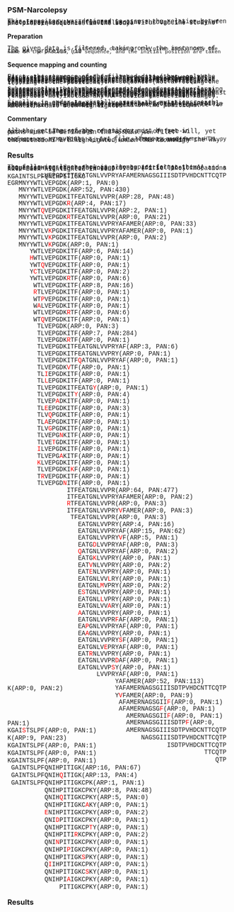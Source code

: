 ### PSM-Narcolepsy
This repository was designed to assess the relation between Narcolepsy and the Influenza vaccine through the study of protein sequences in two Influenza Virus Vaccine strains and protein sequences in the body.

#### Preparation 
The given data is filtered, taking only the instances of the _HA-_ proteins (19<sup>th<\sup> column of the given data). Only the name of the protein, the sequence, and the initial position are taken

#### Sequence mapping and counting
First, the sequence of the filtered data (thus, only the *HA-* proteins) are mapped for each position between the range set in `options.json` ) "---" ergo, the sequence of Aminoacids (AA) is written for each position between the set position range. Only sequences that overlap at least one position with the defined position range are considered. Furthermore, Posttranslational Modifications (PTM), defined between squared brackets in the sequence (\[\]) have been removed of the sequence (not affecting the indexing of the positions). 

Subsequently, the number of repeated sequences overlapping to some extent with the proposed range of position is counted. Similarly to mapping the sequences, only the AA sequences that overlap at least in one position with the defined range are considered, and PTM was removed. Two outputs are defined: `seqCount` and `seqCountRange`. The propper corresponds to the number of sequences overlapping at least one position with the defined range, considering the positions outside of the range. The latter considers the sequences that overlap at least one position with the range, but only the AAs within the range were considered (thus does not include any AA outside the defined range).

Finally, in order to visually assess the mutations, each sequence is chronologically sorted based on their initial positions, and compared to a reference protein (_refProt_ in `options.json`). The number of repetitions of the sequence for each strain is included at the end of the positions. Mutations have been highlighted

#### Commentary
All the settings of the repository must be set in `options.json`. The storage of the data is of free-will, yet paths must be defined in the `options.json` file.

`mapSequences.py` outputs a _.txt_ file, whereas `mapSequencesHTML.py` outputs an _HTML_ file. `options.json` allows to modify the way the mutations are highlighted under _"MarkdownHigh"_.

### Results

The following lines show in a monospace format the AA sequences sorted chornologically by initial position, and a comparison to the reference protein (first line). Mutations have been highlighted in red. 

<style>
p { 
line-height:0.1; 
font-family: "Courier New", Courier, monospace; 
} 

</style>
<p>&nbsp;&nbsp;&nbsp;&nbsp;&nbsp;&nbsp;&nbsp;&nbsp;&nbsp;LVEPGDKITFEATGNLVVPRYAFAMERNAGSGIIISDTPVHDCNTTCQTPKGAINTSLPFQNIHPITIGKC    </p>
<p></p>
<p>EGRMNYYWTLVEPGDK(ARP:1, PAN:0)</p>
<p>&nbsp;&nbsp;&nbsp;MNYYWTLVEPGDK(ARP:52, PAN:430)</p>
<p>&nbsp;&nbsp;&nbsp;MNYYWTLVEPGDKITFEATGNLVVPR(ARP:28, PAN:48)</p>
<p>&nbsp;&nbsp;&nbsp;MNYYWTLVEPGDK<span style="color: red">R</span>(ARP:4, PAN:17)</p>
<p>&nbsp;&nbsp;&nbsp;MNYYWT<span style="color: red">Q</span>VEPGDKITFEATGNLVVPR(ARP:2, PAN:1)</p>
<p>&nbsp;&nbsp;&nbsp;MNYYWTLVEPGDK<span style="color: red">R</span>TFEATGNLVVPR(ARP:0, PAN:21)</p>
<p>&nbsp;&nbsp;&nbsp;MNYYWTLVEPGDKITFEATGNLVVPRYAFAMER(ARP:0, PAN:33)</p>
<p>&nbsp;&nbsp;&nbsp;MNYYWTLV<span style="color: red">K</span>PGDKITFEATGNLVVPRYAFAMER(ARP:0, PAN:1)</p>
<p>&nbsp;&nbsp;&nbsp;MNYYWTLV<span style="color: red">K</span>PGDKITFEATGNLVVPR(ARP:0, PAN:2)</p>
<p>&nbsp;&nbsp;&nbsp;MNYYWTLV<span style="color: red">K</span>PGDK(ARP:0, PAN:1)</p>
<p>&nbsp;&nbsp;&nbsp;&nbsp;&nbsp;&nbsp;YWTLVEPGDKITF(ARP:6, PAN:14)</p>
<p>&nbsp;&nbsp;&nbsp;&nbsp;&nbsp;&nbsp;<span style="color: red">H</span>WTLVEPGDKITF(ARP:0, PAN:1)</p>
<p>&nbsp;&nbsp;&nbsp;&nbsp;&nbsp;&nbsp;YWT<span style="color: red">Q</span>VEPGDKITF(ARP:0, PAN:1)</p>
<p>&nbsp;&nbsp;&nbsp;&nbsp;&nbsp;&nbsp;Y<span style="color: red">C</span>TLVEPGDKITF(ARP:0, PAN:2)</p>
<p>&nbsp;&nbsp;&nbsp;&nbsp;&nbsp;&nbsp;YWTLVEPGDK<span style="color: red">R</span>TF(ARP:0, PAN:6)</p>
<p>&nbsp;&nbsp;&nbsp;&nbsp;&nbsp;&nbsp;&nbsp;WTLVEPGDKITF(ARP:8, PAN:16)</p>
<p>&nbsp;&nbsp;&nbsp;&nbsp;&nbsp;&nbsp;&nbsp;<span style="color: red">R</span>TLVEPGDKITF(ARP:0, PAN:1)</p>
<p>&nbsp;&nbsp;&nbsp;&nbsp;&nbsp;&nbsp;&nbsp;WT<span style="color: red">P</span>VEPGDKITF(ARP:0, PAN:1)</p>
<p>&nbsp;&nbsp;&nbsp;&nbsp;&nbsp;&nbsp;&nbsp;W<span style="color: red">A</span>LVEPGDKITF(ARP:0, PAN:1)</p>
<p>&nbsp;&nbsp;&nbsp;&nbsp;&nbsp;&nbsp;&nbsp;WTLVEPGDK<span style="color: red">R</span>TF(ARP:0, PAN:6)</p>
<p>&nbsp;&nbsp;&nbsp;&nbsp;&nbsp;&nbsp;&nbsp;WT<span style="color: red">Q</span>VEPGDKITF(ARP:0, PAN:1)</p>
<p>&nbsp;&nbsp;&nbsp;&nbsp;&nbsp;&nbsp;&nbsp;&nbsp;TLVEPGDK(ARP:0, PAN:3)</p>
<p>&nbsp;&nbsp;&nbsp;&nbsp;&nbsp;&nbsp;&nbsp;&nbsp;TLVEPGDKITF(ARP:7, PAN:284)</p>
<p>&nbsp;&nbsp;&nbsp;&nbsp;&nbsp;&nbsp;&nbsp;&nbsp;TLVEPGDK<span style="color: red">R</span>TF(ARP:0, PAN:1)</p>
<p>&nbsp;&nbsp;&nbsp;&nbsp;&nbsp;&nbsp;&nbsp;&nbsp;TLVEPGDKITFEATGNLVVPRYAF(ARP:3, PAN:6)</p>
<p>&nbsp;&nbsp;&nbsp;&nbsp;&nbsp;&nbsp;&nbsp;&nbsp;TLVEPGDKITFEATGNLVVPRY(ARP:0, PAN:1)</p>
<p>&nbsp;&nbsp;&nbsp;&nbsp;&nbsp;&nbsp;&nbsp;&nbsp;TLVEPGDKITF<span style="color: red">Q</span>ATGNLVVPRYAF(ARP:0, PAN:1)</p>
<p>&nbsp;&nbsp;&nbsp;&nbsp;&nbsp;&nbsp;&nbsp;&nbsp;TLVEPGDK<span style="color: red">V</span>TF(ARP:0, PAN:1)</p>
<p>&nbsp;&nbsp;&nbsp;&nbsp;&nbsp;&nbsp;&nbsp;&nbsp;TL<span style="color: red">I</span>EPGDKITF(ARP:0, PAN:1)</p>
<p>&nbsp;&nbsp;&nbsp;&nbsp;&nbsp;&nbsp;&nbsp;&nbsp;TL<span style="color: red">L</span>EPGDKITF(ARP:0, PAN:1)</p>
<p>&nbsp;&nbsp;&nbsp;&nbsp;&nbsp;&nbsp;&nbsp;&nbsp;TLVEPGDKITFEATG<span style="color: red">Y</span>(ARP:0, PAN:1)</p>
<p>&nbsp;&nbsp;&nbsp;&nbsp;&nbsp;&nbsp;&nbsp;&nbsp;TLVEPGDKIT<span style="color: red">Y</span>(ARP:0, PAN:4)</p>
<p>&nbsp;&nbsp;&nbsp;&nbsp;&nbsp;&nbsp;&nbsp;&nbsp;TLVEP<span style="color: red">A</span>DKITF(ARP:0, PAN:1)</p>
<p>&nbsp;&nbsp;&nbsp;&nbsp;&nbsp;&nbsp;&nbsp;&nbsp;TL<span style="color: red">E</span>EPGDKITF(ARP:0, PAN:3)</p>
<p>&nbsp;&nbsp;&nbsp;&nbsp;&nbsp;&nbsp;&nbsp;&nbsp;TLV<span style="color: red">Q</span>PGDKITF(ARP:0, PAN:1)</p>
<p>&nbsp;&nbsp;&nbsp;&nbsp;&nbsp;&nbsp;&nbsp;&nbsp;TL<span style="color: red">A</span>EPGDKITF(ARP:0, PAN:1)</p>
<p>&nbsp;&nbsp;&nbsp;&nbsp;&nbsp;&nbsp;&nbsp;&nbsp;TLV<span style="color: red">G</span>PGDKITF(ARP:0, PAN:1)</p>
<p>&nbsp;&nbsp;&nbsp;&nbsp;&nbsp;&nbsp;&nbsp;&nbsp;TLVEPG<span style="color: red">N</span>KITF(ARP:0, PAN:1)</p>
<p>&nbsp;&nbsp;&nbsp;&nbsp;&nbsp;&nbsp;&nbsp;&nbsp;TLVE<span style="color: red">T</span>GDKITF(ARP:0, PAN:1)</p>
<p>&nbsp;&nbsp;&nbsp;&nbsp;&nbsp;&nbsp;&nbsp;&nbsp;<span style="color: red">I</span>LVEPGDKITF(ARP:0, PAN:1)</p>
<p>&nbsp;&nbsp;&nbsp;&nbsp;&nbsp;&nbsp;&nbsp;&nbsp;TLVEPG<span style="color: red">A</span>KITF(ARP:0, PAN:1)</p>
<p>&nbsp;&nbsp;&nbsp;&nbsp;&nbsp;&nbsp;&nbsp;&nbsp;<span style="color: red">K</span>LVEPGDKITF(ARP:0, PAN:1)</p>
<p>&nbsp;&nbsp;&nbsp;&nbsp;&nbsp;&nbsp;&nbsp;&nbsp;TLVEPGDKI<span style="color: red">K</span>F(ARP:0, PAN:1)</p>
<p>&nbsp;&nbsp;&nbsp;&nbsp;&nbsp;&nbsp;&nbsp;&nbsp;T<span style="color: red">R</span>VEPGDKITF(ARP:0, PAN:1)</p>
<p>&nbsp;&nbsp;&nbsp;&nbsp;&nbsp;&nbsp;&nbsp;&nbsp;TLVEPGD<span style="color: red">N</span>ITF(ARP:0, PAN:1)</p>
<p>&nbsp;&nbsp;&nbsp;&nbsp;&nbsp;&nbsp;&nbsp;&nbsp;&nbsp;&nbsp;&nbsp;&nbsp;&nbsp;&nbsp;&nbsp;&nbsp;ITFEATGNLVVPR(ARP:64, PAN:477)</p>
<p>&nbsp;&nbsp;&nbsp;&nbsp;&nbsp;&nbsp;&nbsp;&nbsp;&nbsp;&nbsp;&nbsp;&nbsp;&nbsp;&nbsp;&nbsp;&nbsp;ITFEATGNLVVPRYAFAMER(ARP:0, PAN:2)</p>
<p>&nbsp;&nbsp;&nbsp;&nbsp;&nbsp;&nbsp;&nbsp;&nbsp;&nbsp;&nbsp;&nbsp;&nbsp;&nbsp;&nbsp;&nbsp;&nbsp;<span style="color: red">R</span>TFEATGNLVVPR(ARP:0, PAN:3)</p>
<p>&nbsp;&nbsp;&nbsp;&nbsp;&nbsp;&nbsp;&nbsp;&nbsp;&nbsp;&nbsp;&nbsp;&nbsp;&nbsp;&nbsp;&nbsp;&nbsp;ITFEATGNLVVPRY<span style="color: red">V</span>FAMER(ARP:0, PAN:3)</p>
<p>&nbsp;&nbsp;&nbsp;&nbsp;&nbsp;&nbsp;&nbsp;&nbsp;&nbsp;&nbsp;&nbsp;&nbsp;&nbsp;&nbsp;&nbsp;&nbsp;&nbsp;TFEATGNLVVPR(ARP:0, PAN:3)</p>
<p>&nbsp;&nbsp;&nbsp;&nbsp;&nbsp;&nbsp;&nbsp;&nbsp;&nbsp;&nbsp;&nbsp;&nbsp;&nbsp;&nbsp;&nbsp;&nbsp;&nbsp;&nbsp;&nbsp;EATGNLVVPRY(ARP:4, PAN:16)</p>
<p>&nbsp;&nbsp;&nbsp;&nbsp;&nbsp;&nbsp;&nbsp;&nbsp;&nbsp;&nbsp;&nbsp;&nbsp;&nbsp;&nbsp;&nbsp;&nbsp;&nbsp;&nbsp;&nbsp;EATGNLVVPRYAF(ARP:15, PAN:62)</p>
<p>&nbsp;&nbsp;&nbsp;&nbsp;&nbsp;&nbsp;&nbsp;&nbsp;&nbsp;&nbsp;&nbsp;&nbsp;&nbsp;&nbsp;&nbsp;&nbsp;&nbsp;&nbsp;&nbsp;EATGNLVVPRY<span style="color: red">V</span>F(ARP:5, PAN:1)</p>
<p>&nbsp;&nbsp;&nbsp;&nbsp;&nbsp;&nbsp;&nbsp;&nbsp;&nbsp;&nbsp;&nbsp;&nbsp;&nbsp;&nbsp;&nbsp;&nbsp;&nbsp;&nbsp;&nbsp;EATG<span style="color: red">D</span>LVVPRYAF(ARP:0, PAN:3)</p>
<p>&nbsp;&nbsp;&nbsp;&nbsp;&nbsp;&nbsp;&nbsp;&nbsp;&nbsp;&nbsp;&nbsp;&nbsp;&nbsp;&nbsp;&nbsp;&nbsp;&nbsp;&nbsp;&nbsp;<span style="color: red">Q</span>ATGNLVVPRYAF(ARP:0, PAN:2)</p>
<p>&nbsp;&nbsp;&nbsp;&nbsp;&nbsp;&nbsp;&nbsp;&nbsp;&nbsp;&nbsp;&nbsp;&nbsp;&nbsp;&nbsp;&nbsp;&nbsp;&nbsp;&nbsp;&nbsp;EATG<span style="color: red">K</span>LVVPRY(ARP:0, PAN:1)</p>
<p>&nbsp;&nbsp;&nbsp;&nbsp;&nbsp;&nbsp;&nbsp;&nbsp;&nbsp;&nbsp;&nbsp;&nbsp;&nbsp;&nbsp;&nbsp;&nbsp;&nbsp;&nbsp;&nbsp;EAT<span style="color: red">V</span>NLVVPRY(ARP:0, PAN:2)</p>
<p>&nbsp;&nbsp;&nbsp;&nbsp;&nbsp;&nbsp;&nbsp;&nbsp;&nbsp;&nbsp;&nbsp;&nbsp;&nbsp;&nbsp;&nbsp;&nbsp;&nbsp;&nbsp;&nbsp;EAT<span style="color: red">E</span>NLVVPRY(ARP:0, PAN:1)</p>
<p>&nbsp;&nbsp;&nbsp;&nbsp;&nbsp;&nbsp;&nbsp;&nbsp;&nbsp;&nbsp;&nbsp;&nbsp;&nbsp;&nbsp;&nbsp;&nbsp;&nbsp;&nbsp;&nbsp;EATGNLVV<span style="color: red">L</span>RY(ARP:0, PAN:1)</p>
<p>&nbsp;&nbsp;&nbsp;&nbsp;&nbsp;&nbsp;&nbsp;&nbsp;&nbsp;&nbsp;&nbsp;&nbsp;&nbsp;&nbsp;&nbsp;&nbsp;&nbsp;&nbsp;&nbsp;EATGNL<span style="color: red">M</span>VPRY(ARP:0, PAN:2)</p>
<p>&nbsp;&nbsp;&nbsp;&nbsp;&nbsp;&nbsp;&nbsp;&nbsp;&nbsp;&nbsp;&nbsp;&nbsp;&nbsp;&nbsp;&nbsp;&nbsp;&nbsp;&nbsp;&nbsp;E<span style="color: red">S</span>TGNLVVPRY(ARP:0, PAN:1)</p>
<p>&nbsp;&nbsp;&nbsp;&nbsp;&nbsp;&nbsp;&nbsp;&nbsp;&nbsp;&nbsp;&nbsp;&nbsp;&nbsp;&nbsp;&nbsp;&nbsp;&nbsp;&nbsp;&nbsp;EATGNL<span style="color: red">L</span>VPRY(ARP:0, PAN:1)</p>
<p>&nbsp;&nbsp;&nbsp;&nbsp;&nbsp;&nbsp;&nbsp;&nbsp;&nbsp;&nbsp;&nbsp;&nbsp;&nbsp;&nbsp;&nbsp;&nbsp;&nbsp;&nbsp;&nbsp;EATGNLVV<span style="color: red">A</span>RY(ARP:0, PAN:1)</p>
<p>&nbsp;&nbsp;&nbsp;&nbsp;&nbsp;&nbsp;&nbsp;&nbsp;&nbsp;&nbsp;&nbsp;&nbsp;&nbsp;&nbsp;&nbsp;&nbsp;&nbsp;&nbsp;&nbsp;<span style="color: red">A</span>ATGNLVVPRY(ARP:0, PAN:1)</p>
<p>&nbsp;&nbsp;&nbsp;&nbsp;&nbsp;&nbsp;&nbsp;&nbsp;&nbsp;&nbsp;&nbsp;&nbsp;&nbsp;&nbsp;&nbsp;&nbsp;&nbsp;&nbsp;&nbsp;EATGNLVVPR<span style="color: red">F</span>AF(ARP:0, PAN:1)</p>
<p>&nbsp;&nbsp;&nbsp;&nbsp;&nbsp;&nbsp;&nbsp;&nbsp;&nbsp;&nbsp;&nbsp;&nbsp;&nbsp;&nbsp;&nbsp;&nbsp;&nbsp;&nbsp;&nbsp;EA<span style="color: red">P</span>GNLVVPRYAF(ARP:0, PAN:1)</p>
<p>&nbsp;&nbsp;&nbsp;&nbsp;&nbsp;&nbsp;&nbsp;&nbsp;&nbsp;&nbsp;&nbsp;&nbsp;&nbsp;&nbsp;&nbsp;&nbsp;&nbsp;&nbsp;&nbsp;EA<span style="color: red">A</span>GNLVVPRY(ARP:0, PAN:1)</p>
<p>&nbsp;&nbsp;&nbsp;&nbsp;&nbsp;&nbsp;&nbsp;&nbsp;&nbsp;&nbsp;&nbsp;&nbsp;&nbsp;&nbsp;&nbsp;&nbsp;&nbsp;&nbsp;&nbsp;EATGNLVVPRY<span style="color: red">S</span>F(ARP:0, PAN:1)</p>
<p>&nbsp;&nbsp;&nbsp;&nbsp;&nbsp;&nbsp;&nbsp;&nbsp;&nbsp;&nbsp;&nbsp;&nbsp;&nbsp;&nbsp;&nbsp;&nbsp;&nbsp;&nbsp;&nbsp;EATGNLV<span style="color: red">E</span>PRYAF(ARP:0, PAN:1)</p>
<p>&nbsp;&nbsp;&nbsp;&nbsp;&nbsp;&nbsp;&nbsp;&nbsp;&nbsp;&nbsp;&nbsp;&nbsp;&nbsp;&nbsp;&nbsp;&nbsp;&nbsp;&nbsp;&nbsp;EAT<span style="color: red">R</span>NLVVPRY(ARP:0, PAN:1)</p>
<p>&nbsp;&nbsp;&nbsp;&nbsp;&nbsp;&nbsp;&nbsp;&nbsp;&nbsp;&nbsp;&nbsp;&nbsp;&nbsp;&nbsp;&nbsp;&nbsp;&nbsp;&nbsp;&nbsp;EATGNLVVPR<span style="color: red">D</span>AF(ARP:0, PAN:1)</p>
<p>&nbsp;&nbsp;&nbsp;&nbsp;&nbsp;&nbsp;&nbsp;&nbsp;&nbsp;&nbsp;&nbsp;&nbsp;&nbsp;&nbsp;&nbsp;&nbsp;&nbsp;&nbsp;&nbsp;EATGNLVVP<span style="color: red">S</span>Y(ARP:0, PAN:1)</p>
<p>&nbsp;&nbsp;&nbsp;&nbsp;&nbsp;&nbsp;&nbsp;&nbsp;&nbsp;&nbsp;&nbsp;&nbsp;&nbsp;&nbsp;&nbsp;&nbsp;&nbsp;&nbsp;&nbsp;&nbsp;&nbsp;&nbsp;&nbsp;&nbsp;LVVPRYAF(ARP:0, PAN:1)</p>
<p>&nbsp;&nbsp;&nbsp;&nbsp;&nbsp;&nbsp;&nbsp;&nbsp;&nbsp;&nbsp;&nbsp;&nbsp;&nbsp;&nbsp;&nbsp;&nbsp;&nbsp;&nbsp;&nbsp;&nbsp;&nbsp;&nbsp;&nbsp;&nbsp;&nbsp;&nbsp;&nbsp;&nbsp;&nbsp;YAFAMER(ARP:52, PAN:113)</p>
<p>&nbsp;&nbsp;&nbsp;&nbsp;&nbsp;&nbsp;&nbsp;&nbsp;&nbsp;&nbsp;&nbsp;&nbsp;&nbsp;&nbsp;&nbsp;&nbsp;&nbsp;&nbsp;&nbsp;&nbsp;&nbsp;&nbsp;&nbsp;&nbsp;&nbsp;&nbsp;&nbsp;&nbsp;&nbsp;YAFAMERNAGSGIIISDTPVHDCNTTCQTPK(ARP:0, PAN:2)</p>
<p>&nbsp;&nbsp;&nbsp;&nbsp;&nbsp;&nbsp;&nbsp;&nbsp;&nbsp;&nbsp;&nbsp;&nbsp;&nbsp;&nbsp;&nbsp;&nbsp;&nbsp;&nbsp;&nbsp;&nbsp;&nbsp;&nbsp;&nbsp;&nbsp;&nbsp;&nbsp;&nbsp;&nbsp;&nbsp;Y<span style="color: red">V</span>FAMER(ARP:0, PAN:9)</p>
<p>&nbsp;&nbsp;&nbsp;&nbsp;&nbsp;&nbsp;&nbsp;&nbsp;&nbsp;&nbsp;&nbsp;&nbsp;&nbsp;&nbsp;&nbsp;&nbsp;&nbsp;&nbsp;&nbsp;&nbsp;&nbsp;&nbsp;&nbsp;&nbsp;&nbsp;&nbsp;&nbsp;&nbsp;&nbsp;&nbsp;AFAMERNAGSGII<span style="color: red">F</span>(ARP:0, PAN:1)</p>
<p>&nbsp;&nbsp;&nbsp;&nbsp;&nbsp;&nbsp;&nbsp;&nbsp;&nbsp;&nbsp;&nbsp;&nbsp;&nbsp;&nbsp;&nbsp;&nbsp;&nbsp;&nbsp;&nbsp;&nbsp;&nbsp;&nbsp;&nbsp;&nbsp;&nbsp;&nbsp;&nbsp;&nbsp;&nbsp;&nbsp;AFAMERNAGSG<span style="color: red">F</span>(ARP:0, PAN:1)</p>
<p>&nbsp;&nbsp;&nbsp;&nbsp;&nbsp;&nbsp;&nbsp;&nbsp;&nbsp;&nbsp;&nbsp;&nbsp;&nbsp;&nbsp;&nbsp;&nbsp;&nbsp;&nbsp;&nbsp;&nbsp;&nbsp;&nbsp;&nbsp;&nbsp;&nbsp;&nbsp;&nbsp;&nbsp;&nbsp;&nbsp;&nbsp;&nbsp;AMERNAGSGII<span style="color: red">F</span>(ARP:0, PAN:1)</p>
<p>&nbsp;&nbsp;&nbsp;&nbsp;&nbsp;&nbsp;&nbsp;&nbsp;&nbsp;&nbsp;&nbsp;&nbsp;&nbsp;&nbsp;&nbsp;&nbsp;&nbsp;&nbsp;&nbsp;&nbsp;&nbsp;&nbsp;&nbsp;&nbsp;&nbsp;&nbsp;&nbsp;&nbsp;&nbsp;&nbsp;&nbsp;&nbsp;AMERNAGSGIIISDTP<span style="color: red">F</span>(ARP:0, PAN:1)</p>
<p>&nbsp;&nbsp;&nbsp;&nbsp;&nbsp;&nbsp;&nbsp;&nbsp;&nbsp;&nbsp;&nbsp;&nbsp;&nbsp;&nbsp;&nbsp;&nbsp;&nbsp;&nbsp;&nbsp;&nbsp;&nbsp;&nbsp;&nbsp;&nbsp;&nbsp;&nbsp;&nbsp;&nbsp;&nbsp;&nbsp;&nbsp;&nbsp;AMERNAGSGIIISDTPVHDCNTTCQTPKGAI<span style="color: red">S</span>TSLPF(ARP:0, PAN:1)</p>
<p>&nbsp;&nbsp;&nbsp;&nbsp;&nbsp;&nbsp;&nbsp;&nbsp;&nbsp;&nbsp;&nbsp;&nbsp;&nbsp;&nbsp;&nbsp;&nbsp;&nbsp;&nbsp;&nbsp;&nbsp;&nbsp;&nbsp;&nbsp;&nbsp;&nbsp;&nbsp;&nbsp;&nbsp;&nbsp;&nbsp;&nbsp;&nbsp;&nbsp;&nbsp;&nbsp;&nbsp;NAGSGIIISDTPVHDCNTTCQTPK(ARP:9, PAN:23)</p>
<p>&nbsp;&nbsp;&nbsp;&nbsp;&nbsp;&nbsp;&nbsp;&nbsp;&nbsp;&nbsp;&nbsp;&nbsp;&nbsp;&nbsp;&nbsp;&nbsp;&nbsp;&nbsp;&nbsp;&nbsp;&nbsp;&nbsp;&nbsp;&nbsp;&nbsp;&nbsp;&nbsp;&nbsp;&nbsp;&nbsp;&nbsp;&nbsp;&nbsp;&nbsp;&nbsp;&nbsp;&nbsp;&nbsp;&nbsp;&nbsp;&nbsp;&nbsp;&nbsp;ISDTPVHDCNTTCQTPKGAINTSLPF(ARP:0, PAN:1)</p>
<p>&nbsp;&nbsp;&nbsp;&nbsp;&nbsp;&nbsp;&nbsp;&nbsp;&nbsp;&nbsp;&nbsp;&nbsp;&nbsp;&nbsp;&nbsp;&nbsp;&nbsp;&nbsp;&nbsp;&nbsp;&nbsp;&nbsp;&nbsp;&nbsp;&nbsp;&nbsp;&nbsp;&nbsp;&nbsp;&nbsp;&nbsp;&nbsp;&nbsp;&nbsp;&nbsp;&nbsp;&nbsp;&nbsp;&nbsp;&nbsp;&nbsp;&nbsp;&nbsp;&nbsp;&nbsp;&nbsp;&nbsp;&nbsp;&nbsp;&nbsp;&nbsp;&nbsp;&nbsp;TTCQTPKGAINTSLPF(ARP:0, PAN:1)</p>
<p>&nbsp;&nbsp;&nbsp;&nbsp;&nbsp;&nbsp;&nbsp;&nbsp;&nbsp;&nbsp;&nbsp;&nbsp;&nbsp;&nbsp;&nbsp;&nbsp;&nbsp;&nbsp;&nbsp;&nbsp;&nbsp;&nbsp;&nbsp;&nbsp;&nbsp;&nbsp;&nbsp;&nbsp;&nbsp;&nbsp;&nbsp;&nbsp;&nbsp;&nbsp;&nbsp;&nbsp;&nbsp;&nbsp;&nbsp;&nbsp;&nbsp;&nbsp;&nbsp;&nbsp;&nbsp;&nbsp;&nbsp;&nbsp;&nbsp;&nbsp;&nbsp;&nbsp;&nbsp;&nbsp;&nbsp;&nbsp;QTPKGAINTSLPF(ARP:0, PAN:1)</p>
<p>&nbsp;&nbsp;&nbsp;&nbsp;&nbsp;&nbsp;&nbsp;&nbsp;&nbsp;&nbsp;&nbsp;&nbsp;&nbsp;&nbsp;&nbsp;&nbsp;&nbsp;&nbsp;&nbsp;&nbsp;&nbsp;&nbsp;&nbsp;&nbsp;&nbsp;&nbsp;&nbsp;&nbsp;&nbsp;&nbsp;&nbsp;&nbsp;&nbsp;&nbsp;&nbsp;&nbsp;&nbsp;&nbsp;&nbsp;&nbsp;&nbsp;&nbsp;&nbsp;&nbsp;&nbsp;&nbsp;&nbsp;&nbsp;&nbsp;&nbsp;&nbsp;&nbsp;&nbsp;&nbsp;&nbsp;&nbsp;&nbsp;&nbsp;&nbsp;&nbsp;GAINTSLPFQNIHPITIGK(ARP:16, PAN:67)</p>
<p>&nbsp;&nbsp;&nbsp;&nbsp;&nbsp;&nbsp;&nbsp;&nbsp;&nbsp;&nbsp;&nbsp;&nbsp;&nbsp;&nbsp;&nbsp;&nbsp;&nbsp;&nbsp;&nbsp;&nbsp;&nbsp;&nbsp;&nbsp;&nbsp;&nbsp;&nbsp;&nbsp;&nbsp;&nbsp;&nbsp;&nbsp;&nbsp;&nbsp;&nbsp;&nbsp;&nbsp;&nbsp;&nbsp;&nbsp;&nbsp;&nbsp;&nbsp;&nbsp;&nbsp;&nbsp;&nbsp;&nbsp;&nbsp;&nbsp;&nbsp;&nbsp;&nbsp;&nbsp;&nbsp;&nbsp;&nbsp;&nbsp;&nbsp;&nbsp;&nbsp;GAINTSLPFQNIH<span style="color: red">Q</span>ITIGK(ARP:13, PAN:4)</p>
<p>&nbsp;&nbsp;&nbsp;&nbsp;&nbsp;&nbsp;&nbsp;&nbsp;&nbsp;&nbsp;&nbsp;&nbsp;&nbsp;&nbsp;&nbsp;&nbsp;&nbsp;&nbsp;&nbsp;&nbsp;&nbsp;&nbsp;&nbsp;&nbsp;&nbsp;&nbsp;&nbsp;&nbsp;&nbsp;&nbsp;&nbsp;&nbsp;&nbsp;&nbsp;&nbsp;&nbsp;&nbsp;&nbsp;&nbsp;&nbsp;&nbsp;&nbsp;&nbsp;&nbsp;&nbsp;&nbsp;&nbsp;&nbsp;&nbsp;&nbsp;&nbsp;&nbsp;&nbsp;&nbsp;&nbsp;&nbsp;&nbsp;&nbsp;&nbsp;&nbsp;GAINTSLPFQNIHPITIGKCPK(ARP:1, PAN:1)</p>
<p>&nbsp;&nbsp;&nbsp;&nbsp;&nbsp;&nbsp;&nbsp;&nbsp;&nbsp;&nbsp;&nbsp;&nbsp;&nbsp;&nbsp;&nbsp;&nbsp;&nbsp;&nbsp;&nbsp;&nbsp;&nbsp;&nbsp;&nbsp;&nbsp;&nbsp;&nbsp;&nbsp;&nbsp;&nbsp;&nbsp;&nbsp;&nbsp;&nbsp;&nbsp;&nbsp;&nbsp;&nbsp;&nbsp;&nbsp;&nbsp;&nbsp;&nbsp;&nbsp;&nbsp;&nbsp;&nbsp;&nbsp;&nbsp;&nbsp;&nbsp;&nbsp;&nbsp;&nbsp;&nbsp;&nbsp;&nbsp;&nbsp;&nbsp;&nbsp;&nbsp;&nbsp;&nbsp;&nbsp;&nbsp;&nbsp;&nbsp;&nbsp;&nbsp;&nbsp;QNIHPITIGKCPKY(ARP:8, PAN:48)</p>
<p>&nbsp;&nbsp;&nbsp;&nbsp;&nbsp;&nbsp;&nbsp;&nbsp;&nbsp;&nbsp;&nbsp;&nbsp;&nbsp;&nbsp;&nbsp;&nbsp;&nbsp;&nbsp;&nbsp;&nbsp;&nbsp;&nbsp;&nbsp;&nbsp;&nbsp;&nbsp;&nbsp;&nbsp;&nbsp;&nbsp;&nbsp;&nbsp;&nbsp;&nbsp;&nbsp;&nbsp;&nbsp;&nbsp;&nbsp;&nbsp;&nbsp;&nbsp;&nbsp;&nbsp;&nbsp;&nbsp;&nbsp;&nbsp;&nbsp;&nbsp;&nbsp;&nbsp;&nbsp;&nbsp;&nbsp;&nbsp;&nbsp;&nbsp;&nbsp;&nbsp;&nbsp;&nbsp;&nbsp;&nbsp;&nbsp;&nbsp;&nbsp;&nbsp;&nbsp;QNIH<span style="color: red">Q</span>ITIGKCPKY(ARP:5, PAN:0)</p>
<p>&nbsp;&nbsp;&nbsp;&nbsp;&nbsp;&nbsp;&nbsp;&nbsp;&nbsp;&nbsp;&nbsp;&nbsp;&nbsp;&nbsp;&nbsp;&nbsp;&nbsp;&nbsp;&nbsp;&nbsp;&nbsp;&nbsp;&nbsp;&nbsp;&nbsp;&nbsp;&nbsp;&nbsp;&nbsp;&nbsp;&nbsp;&nbsp;&nbsp;&nbsp;&nbsp;&nbsp;&nbsp;&nbsp;&nbsp;&nbsp;&nbsp;&nbsp;&nbsp;&nbsp;&nbsp;&nbsp;&nbsp;&nbsp;&nbsp;&nbsp;&nbsp;&nbsp;&nbsp;&nbsp;&nbsp;&nbsp;&nbsp;&nbsp;&nbsp;&nbsp;&nbsp;&nbsp;&nbsp;&nbsp;&nbsp;&nbsp;&nbsp;&nbsp;&nbsp;QNIHPITIGKC<span style="color: red">A</span>KY(ARP:0, PAN:1)</p>
<p>&nbsp;&nbsp;&nbsp;&nbsp;&nbsp;&nbsp;&nbsp;&nbsp;&nbsp;&nbsp;&nbsp;&nbsp;&nbsp;&nbsp;&nbsp;&nbsp;&nbsp;&nbsp;&nbsp;&nbsp;&nbsp;&nbsp;&nbsp;&nbsp;&nbsp;&nbsp;&nbsp;&nbsp;&nbsp;&nbsp;&nbsp;&nbsp;&nbsp;&nbsp;&nbsp;&nbsp;&nbsp;&nbsp;&nbsp;&nbsp;&nbsp;&nbsp;&nbsp;&nbsp;&nbsp;&nbsp;&nbsp;&nbsp;&nbsp;&nbsp;&nbsp;&nbsp;&nbsp;&nbsp;&nbsp;&nbsp;&nbsp;&nbsp;&nbsp;&nbsp;&nbsp;&nbsp;&nbsp;&nbsp;&nbsp;&nbsp;&nbsp;&nbsp;&nbsp;<span style="color: red">E</span>NIHPITIGKCPKY(ARP:0, PAN:2)</p>
<p>&nbsp;&nbsp;&nbsp;&nbsp;&nbsp;&nbsp;&nbsp;&nbsp;&nbsp;&nbsp;&nbsp;&nbsp;&nbsp;&nbsp;&nbsp;&nbsp;&nbsp;&nbsp;&nbsp;&nbsp;&nbsp;&nbsp;&nbsp;&nbsp;&nbsp;&nbsp;&nbsp;&nbsp;&nbsp;&nbsp;&nbsp;&nbsp;&nbsp;&nbsp;&nbsp;&nbsp;&nbsp;&nbsp;&nbsp;&nbsp;&nbsp;&nbsp;&nbsp;&nbsp;&nbsp;&nbsp;&nbsp;&nbsp;&nbsp;&nbsp;&nbsp;&nbsp;&nbsp;&nbsp;&nbsp;&nbsp;&nbsp;&nbsp;&nbsp;&nbsp;&nbsp;&nbsp;&nbsp;&nbsp;&nbsp;&nbsp;&nbsp;&nbsp;&nbsp;QNI<span style="color: red">D</span>PITIGKCPKY(ARP:0, PAN:1)</p>
<p>&nbsp;&nbsp;&nbsp;&nbsp;&nbsp;&nbsp;&nbsp;&nbsp;&nbsp;&nbsp;&nbsp;&nbsp;&nbsp;&nbsp;&nbsp;&nbsp;&nbsp;&nbsp;&nbsp;&nbsp;&nbsp;&nbsp;&nbsp;&nbsp;&nbsp;&nbsp;&nbsp;&nbsp;&nbsp;&nbsp;&nbsp;&nbsp;&nbsp;&nbsp;&nbsp;&nbsp;&nbsp;&nbsp;&nbsp;&nbsp;&nbsp;&nbsp;&nbsp;&nbsp;&nbsp;&nbsp;&nbsp;&nbsp;&nbsp;&nbsp;&nbsp;&nbsp;&nbsp;&nbsp;&nbsp;&nbsp;&nbsp;&nbsp;&nbsp;&nbsp;&nbsp;&nbsp;&nbsp;&nbsp;&nbsp;&nbsp;&nbsp;&nbsp;&nbsp;QNIHPITIGKCP<span style="color: red">T</span>Y(ARP:0, PAN:1)</p>
<p>&nbsp;&nbsp;&nbsp;&nbsp;&nbsp;&nbsp;&nbsp;&nbsp;&nbsp;&nbsp;&nbsp;&nbsp;&nbsp;&nbsp;&nbsp;&nbsp;&nbsp;&nbsp;&nbsp;&nbsp;&nbsp;&nbsp;&nbsp;&nbsp;&nbsp;&nbsp;&nbsp;&nbsp;&nbsp;&nbsp;&nbsp;&nbsp;&nbsp;&nbsp;&nbsp;&nbsp;&nbsp;&nbsp;&nbsp;&nbsp;&nbsp;&nbsp;&nbsp;&nbsp;&nbsp;&nbsp;&nbsp;&nbsp;&nbsp;&nbsp;&nbsp;&nbsp;&nbsp;&nbsp;&nbsp;&nbsp;&nbsp;&nbsp;&nbsp;&nbsp;&nbsp;&nbsp;&nbsp;&nbsp;&nbsp;&nbsp;&nbsp;&nbsp;&nbsp;QNIHPITI<span style="color: red">R</span>KCPKY(ARP:0, PAN:2)</p>
<p>&nbsp;&nbsp;&nbsp;&nbsp;&nbsp;&nbsp;&nbsp;&nbsp;&nbsp;&nbsp;&nbsp;&nbsp;&nbsp;&nbsp;&nbsp;&nbsp;&nbsp;&nbsp;&nbsp;&nbsp;&nbsp;&nbsp;&nbsp;&nbsp;&nbsp;&nbsp;&nbsp;&nbsp;&nbsp;&nbsp;&nbsp;&nbsp;&nbsp;&nbsp;&nbsp;&nbsp;&nbsp;&nbsp;&nbsp;&nbsp;&nbsp;&nbsp;&nbsp;&nbsp;&nbsp;&nbsp;&nbsp;&nbsp;&nbsp;&nbsp;&nbsp;&nbsp;&nbsp;&nbsp;&nbsp;&nbsp;&nbsp;&nbsp;&nbsp;&nbsp;&nbsp;&nbsp;&nbsp;&nbsp;&nbsp;&nbsp;&nbsp;&nbsp;&nbsp;QNI<span style="color: red">N</span>PITIGKCPKY(ARP:0, PAN:1)</p>
<p>&nbsp;&nbsp;&nbsp;&nbsp;&nbsp;&nbsp;&nbsp;&nbsp;&nbsp;&nbsp;&nbsp;&nbsp;&nbsp;&nbsp;&nbsp;&nbsp;&nbsp;&nbsp;&nbsp;&nbsp;&nbsp;&nbsp;&nbsp;&nbsp;&nbsp;&nbsp;&nbsp;&nbsp;&nbsp;&nbsp;&nbsp;&nbsp;&nbsp;&nbsp;&nbsp;&nbsp;&nbsp;&nbsp;&nbsp;&nbsp;&nbsp;&nbsp;&nbsp;&nbsp;&nbsp;&nbsp;&nbsp;&nbsp;&nbsp;&nbsp;&nbsp;&nbsp;&nbsp;&nbsp;&nbsp;&nbsp;&nbsp;&nbsp;&nbsp;&nbsp;&nbsp;&nbsp;&nbsp;&nbsp;&nbsp;&nbsp;&nbsp;&nbsp;&nbsp;QNIHPI<span style="color: red">P</span>IGKCPKY(ARP:0, PAN:1)</p>
<p>&nbsp;&nbsp;&nbsp;&nbsp;&nbsp;&nbsp;&nbsp;&nbsp;&nbsp;&nbsp;&nbsp;&nbsp;&nbsp;&nbsp;&nbsp;&nbsp;&nbsp;&nbsp;&nbsp;&nbsp;&nbsp;&nbsp;&nbsp;&nbsp;&nbsp;&nbsp;&nbsp;&nbsp;&nbsp;&nbsp;&nbsp;&nbsp;&nbsp;&nbsp;&nbsp;&nbsp;&nbsp;&nbsp;&nbsp;&nbsp;&nbsp;&nbsp;&nbsp;&nbsp;&nbsp;&nbsp;&nbsp;&nbsp;&nbsp;&nbsp;&nbsp;&nbsp;&nbsp;&nbsp;&nbsp;&nbsp;&nbsp;&nbsp;&nbsp;&nbsp;&nbsp;&nbsp;&nbsp;&nbsp;&nbsp;&nbsp;&nbsp;&nbsp;&nbsp;QNIHPITIGK<span style="color: red">S</span>PKY(ARP:0, PAN:1)</p>
<p>&nbsp;&nbsp;&nbsp;&nbsp;&nbsp;&nbsp;&nbsp;&nbsp;&nbsp;&nbsp;&nbsp;&nbsp;&nbsp;&nbsp;&nbsp;&nbsp;&nbsp;&nbsp;&nbsp;&nbsp;&nbsp;&nbsp;&nbsp;&nbsp;&nbsp;&nbsp;&nbsp;&nbsp;&nbsp;&nbsp;&nbsp;&nbsp;&nbsp;&nbsp;&nbsp;&nbsp;&nbsp;&nbsp;&nbsp;&nbsp;&nbsp;&nbsp;&nbsp;&nbsp;&nbsp;&nbsp;&nbsp;&nbsp;&nbsp;&nbsp;&nbsp;&nbsp;&nbsp;&nbsp;&nbsp;&nbsp;&nbsp;&nbsp;&nbsp;&nbsp;&nbsp;&nbsp;&nbsp;&nbsp;&nbsp;&nbsp;&nbsp;&nbsp;&nbsp;Q<span style="color: red">I</span>IHPITIGKCPKY(ARP:0, PAN:1)</p>
<p>&nbsp;&nbsp;&nbsp;&nbsp;&nbsp;&nbsp;&nbsp;&nbsp;&nbsp;&nbsp;&nbsp;&nbsp;&nbsp;&nbsp;&nbsp;&nbsp;&nbsp;&nbsp;&nbsp;&nbsp;&nbsp;&nbsp;&nbsp;&nbsp;&nbsp;&nbsp;&nbsp;&nbsp;&nbsp;&nbsp;&nbsp;&nbsp;&nbsp;&nbsp;&nbsp;&nbsp;&nbsp;&nbsp;&nbsp;&nbsp;&nbsp;&nbsp;&nbsp;&nbsp;&nbsp;&nbsp;&nbsp;&nbsp;&nbsp;&nbsp;&nbsp;&nbsp;&nbsp;&nbsp;&nbsp;&nbsp;&nbsp;&nbsp;&nbsp;&nbsp;&nbsp;&nbsp;&nbsp;&nbsp;&nbsp;&nbsp;&nbsp;&nbsp;&nbsp;QNIHPITIGKC<span style="color: red">S</span>KY(ARP:0, PAN:1)</p>
<p>&nbsp;&nbsp;&nbsp;&nbsp;&nbsp;&nbsp;&nbsp;&nbsp;&nbsp;&nbsp;&nbsp;&nbsp;&nbsp;&nbsp;&nbsp;&nbsp;&nbsp;&nbsp;&nbsp;&nbsp;&nbsp;&nbsp;&nbsp;&nbsp;&nbsp;&nbsp;&nbsp;&nbsp;&nbsp;&nbsp;&nbsp;&nbsp;&nbsp;&nbsp;&nbsp;&nbsp;&nbsp;&nbsp;&nbsp;&nbsp;&nbsp;&nbsp;&nbsp;&nbsp;&nbsp;&nbsp;&nbsp;&nbsp;&nbsp;&nbsp;&nbsp;&nbsp;&nbsp;&nbsp;&nbsp;&nbsp;&nbsp;&nbsp;&nbsp;&nbsp;&nbsp;&nbsp;&nbsp;&nbsp;&nbsp;&nbsp;&nbsp;&nbsp;&nbsp;QNIHPI<span style="color: red">A</span>IGKCPKY(ARP:0, PAN:1)</p>
<p>&nbsp;&nbsp;&nbsp;&nbsp;&nbsp;&nbsp;&nbsp;&nbsp;&nbsp;&nbsp;&nbsp;&nbsp;&nbsp;&nbsp;&nbsp;&nbsp;&nbsp;&nbsp;&nbsp;&nbsp;&nbsp;&nbsp;&nbsp;&nbsp;&nbsp;&nbsp;&nbsp;&nbsp;&nbsp;&nbsp;&nbsp;&nbsp;&nbsp;&nbsp;&nbsp;&nbsp;&nbsp;&nbsp;&nbsp;&nbsp;&nbsp;&nbsp;&nbsp;&nbsp;&nbsp;&nbsp;&nbsp;&nbsp;&nbsp;&nbsp;&nbsp;&nbsp;&nbsp;&nbsp;&nbsp;&nbsp;&nbsp;&nbsp;&nbsp;&nbsp;&nbsp;&nbsp;&nbsp;&nbsp;&nbsp;&nbsp;&nbsp;&nbsp;&nbsp;&nbsp;&nbsp;&nbsp;&nbsp;PITIGKCPKY(ARP:0, PAN:1)</p>


### Results 

